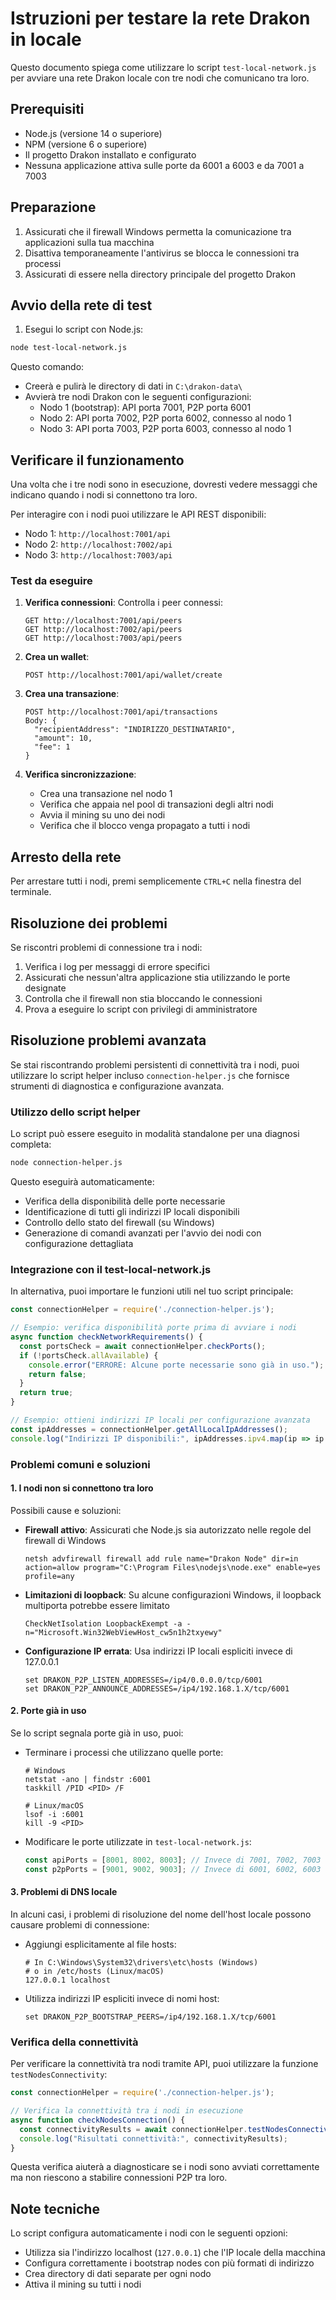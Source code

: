 # Istruzioni per testare la rete Drakon in locale

Questo documento spiega come utilizzare lo script `test-local-network.js` per avviare una rete Drakon locale con tre nodi che comunicano tra loro.

## Prerequisiti

- Node.js (versione 14 o superiore)
- NPM (versione 6 o superiore)
- Il progetto Drakon installato e configurato
- Nessuna applicazione attiva sulle porte da 6001 a 6003 e da 7001 a 7003

## Preparazione

1. Assicurati che il firewall Windows permetta la comunicazione tra applicazioni sulla tua macchina
2. Disattiva temporaneamente l'antivirus se blocca le connessioni tra processi
3. Assicurati di essere nella directory principale del progetto Drakon

## Avvio della rete di test

1. Esegui lo script con Node.js:

```bash
node test-local-network.js
```

Questo comando:
- Creerà e pulirà le directory di dati in `C:\drakon-data\`
- Avvierà tre nodi Drakon con le seguenti configurazioni:
  - Nodo 1 (bootstrap): API porta 7001, P2P porta 6001
  - Nodo 2: API porta 7002, P2P porta 6002, connesso al nodo 1
  - Nodo 3: API porta 7003, P2P porta 6003, connesso al nodo 1

## Verificare il funzionamento

Una volta che i tre nodi sono in esecuzione, dovresti vedere messaggi che indicano quando i nodi si connettono tra loro.

Per interagire con i nodi puoi utilizzare le API REST disponibili:

- Nodo 1: `http://localhost:7001/api`
- Nodo 2: `http://localhost:7002/api`
- Nodo 3: `http://localhost:7003/api`

### Test da eseguire

1. **Verifica connessioni**: Controlla i peer connessi:
   ```
   GET http://localhost:7001/api/peers
   GET http://localhost:7002/api/peers
   GET http://localhost:7003/api/peers
   ```

2. **Crea un wallet**:
   ```
   POST http://localhost:7001/api/wallet/create
   ```

3. **Crea una transazione**:
   ```
   POST http://localhost:7001/api/transactions
   Body: {
     "recipientAddress": "INDIRIZZO_DESTINATARIO",
     "amount": 10,
     "fee": 1
   }
   ```

4. **Verifica sincronizzazione**:
   - Crea una transazione nel nodo 1
   - Verifica che appaia nel pool di transazioni degli altri nodi
   - Avvia il mining su uno dei nodi
   - Verifica che il blocco venga propagato a tutti i nodi

## Arresto della rete

Per arrestare tutti i nodi, premi semplicemente `CTRL+C` nella finestra del terminale.

## Risoluzione dei problemi

Se riscontri problemi di connessione tra i nodi:

1. Verifica i log per messaggi di errore specifici
2. Assicurati che nessun'altra applicazione stia utilizzando le porte designate
3. Controlla che il firewall non stia bloccando le connessioni
4. Prova a eseguire lo script con privilegi di amministratore

## Risoluzione problemi avanzata

Se stai riscontrando problemi persistenti di connettività tra i nodi, puoi utilizzare lo script helper incluso `connection-helper.js` che fornisce strumenti di diagnostica e configurazione avanzata.

### Utilizzo dello script helper

Lo script può essere eseguito in modalità standalone per una diagnosi completa:

```bash
node connection-helper.js
```

Questo eseguirà automaticamente:
- Verifica della disponibilità delle porte necessarie
- Identificazione di tutti gli indirizzi IP locali disponibili
- Controllo dello stato del firewall (su Windows)
- Generazione di comandi avanzati per l'avvio dei nodi con configurazione dettagliata

### Integrazione con il test-local-network.js

In alternativa, puoi importare le funzioni utili nel tuo script principale:

```javascript
const connectionHelper = require('./connection-helper.js');

// Esempio: verifica disponibilità porte prima di avviare i nodi
async function checkNetworkRequirements() {
  const portsCheck = await connectionHelper.checkPorts();
  if (!portsCheck.allAvailable) {
    console.error("ERRORE: Alcune porte necessarie sono già in uso.");
    return false;
  }
  return true;
}

// Esempio: ottieni indirizzi IP locali per configurazione avanzata
const ipAddresses = connectionHelper.getAllLocalIpAddresses();
console.log("Indirizzi IP disponibili:", ipAddresses.ipv4.map(ip => ip.address));
```

### Problemi comuni e soluzioni

#### 1. I nodi non si connettono tra loro

Possibili cause e soluzioni:

- **Firewall attivo**: Assicurati che Node.js sia autorizzato nelle regole del firewall di Windows
  ```
  netsh advfirewall firewall add rule name="Drakon Node" dir=in action=allow program="C:\Program Files\nodejs\node.exe" enable=yes profile=any
  ```

- **Limitazioni di loopback**: Su alcune configurazioni Windows, il loopback multiporta potrebbe essere limitato
  ```
  CheckNetIsolation LoopbackExempt -a -n="Microsoft.Win32WebViewHost_cw5n1h2txyewy"
  ```

- **Configurazione IP errata**: Usa indirizzi IP locali espliciti invece di 127.0.0.1
  ```
  set DRAKON_P2P_LISTEN_ADDRESSES=/ip4/0.0.0.0/tcp/6001
  set DRAKON_P2P_ANNOUNCE_ADDRESSES=/ip4/192.168.1.X/tcp/6001
  ```

#### 2. Porte già in uso

Se lo script segnala porte già in uso, puoi:

- Terminare i processi che utilizzano quelle porte:
  ```
  # Windows
  netstat -ano | findstr :6001
  taskkill /PID <PID> /F

  # Linux/macOS
  lsof -i :6001
  kill -9 <PID>
  ```

- Modificare le porte utilizzate in `test-local-network.js`:
  ```javascript
  const apiPorts = [8001, 8002, 8003]; // Invece di 7001, 7002, 7003
  const p2pPorts = [9001, 9002, 9003]; // Invece di 6001, 6002, 6003
  ```

#### 3. Problemi di DNS locale

In alcuni casi, i problemi di risoluzione del nome dell'host locale possono causare problemi di connessione:

- Aggiungi esplicitamente al file hosts:
  ```
  # In C:\Windows\System32\drivers\etc\hosts (Windows)
  # o in /etc/hosts (Linux/macOS)
  127.0.0.1 localhost
  ```

- Utilizza indirizzi IP espliciti invece di nomi host:
  ```
  set DRAKON_P2P_BOOTSTRAP_PEERS=/ip4/192.168.1.X/tcp/6001
  ```

### Verifica della connettività

Per verificare la connettività tra nodi tramite API, puoi utilizzare la funzione `testNodesConnectivity`:

```javascript
const connectionHelper = require('./connection-helper.js');

// Verifica la connettività tra i nodi in esecuzione
async function checkNodesConnection() {
  const connectivityResults = await connectionHelper.testNodesConnectivity();
  console.log("Risultati connettività:", connectivityResults);
}
```

Questa verifica aiuterà a diagnosticare se i nodi sono avviati correttamente ma non riescono a stabilire connessioni P2P tra loro.

## Note tecniche

Lo script configura automaticamente i nodi con le seguenti opzioni:

- Utilizza sia l'indirizzo localhost (`127.0.0.1`) che l'IP locale della macchina
- Configura correttamente i bootstrap nodes con più formati di indirizzo
- Crea directory di dati separate per ogni nodo
- Attiva il mining su tutti i nodi 